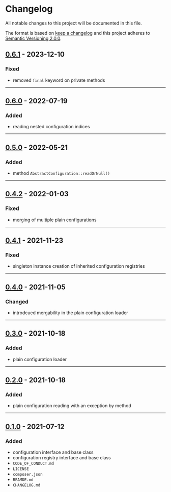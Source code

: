 # Changelog

All notable changes to this project will be documented in this file.

The format is based on [keep a changelog][xtlink-keep-a-changelog]
and this project adheres to [Semantic Versioning 2.0.0][xtlink-semantic-versioning].

## [0.6.1] - 2023-12-10

### Fixed

* removed `final` keyword on private methods

[0.6.1]: https://github.com/codekandis/configurations/compare/0.6.0..0.6.1

---
## [0.6.0] - 2022-07-19

### Added

* reading nested configuration indices

[0.6.0]: https://github.com/codekandis/configurations/compare/0.5.0..0.6.0

---
## [0.5.0] - 2022-05-21

### Added

* method `AbstractConfiguration::readOrNull()`

[0.5.0]: https://github.com/codekandis/configurations/compare/0.4.2..0.5.0

---
## [0.4.2] - 2022-01-03

### Fixed

* merging of multiple plain configurations

[0.4.2]: https://github.com/codekandis/configurations/compare/0.4.1..0.4.2

---
## [0.4.1] - 2021-11-23

### Fixed

* singleton instance creation of inherited configuration registries

[0.4.1]: https://github.com/codekandis/configurations/compare/0.4.0..0.4.1

---
## [0.4.0] - 2021-11-05

### Changed

* introdcued mergability in the plain configuration loader

[0.4.0]: https://github.com/codekandis/configurations/compare/0.3.0..0.4.0

---
## [0.3.0] - 2021-10-18

### Added

* plain configuration loader

[0.3.0]: https://github.com/codekandis/configurations/compare/0.2.0..0.3.0

---
## [0.2.0] - 2021-10-18

### Added

* plain configuration reading with an exception by method

[0.2.0]: https://github.com/codekandis/configurations/compare/0.1.0..0.2.0

---
## [0.1.0] - 2021-07-12

### Added

* configuration interface and base class
* configuration registry interface and base class
* `CODE_OF_CONDUCT.md`
* `LICENSE`
* `composer.json`
* `REAMDE.md`
* `CHANGELOG.md`

[0.1.0]: https://github.com/codekandis/configurations/tree/0.1.0



[xtlink-keep-a-changelog]: http://keepachangelog.com/en/1.0.0/
[xtlink-semantic-versioning]: http://semver.org/spec/v2.0.0.html
